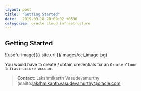 ```yaml
---
layout: post
title:  "Getting Started"
date:   2019-03-18 20:09:02 +0530
categories: oracle cloud infrastructure
---
```



Getting Started
--------------------------

![useful image]({{ site.url }}/Images/oci_image.jpg)

You would have to create / obtain credentials for an `Oracle Cloud Infrastructure Account`
> **Contact**: Lakshmikanth Vasudevamurthy (mailto:lakshmikanth.vasudevamurthy@oracle.com)



